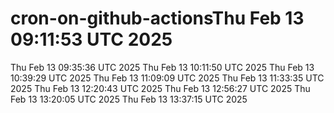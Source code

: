 # cron-on-github-actionsThu Feb 13 09:11:53 UTC 2025
Thu Feb 13 09:35:36 UTC 2025
Thu Feb 13 10:11:50 UTC 2025
Thu Feb 13 10:39:29 UTC 2025
Thu Feb 13 11:09:09 UTC 2025
Thu Feb 13 11:33:35 UTC 2025
Thu Feb 13 12:20:43 UTC 2025
Thu Feb 13 12:56:27 UTC 2025
Thu Feb 13 13:20:05 UTC 2025
Thu Feb 13 13:37:15 UTC 2025
